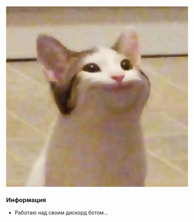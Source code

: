 [![Header](https://github.com/XVladXProgramming/XVladXProgramming/blob/main/pop-cat-epik.gif)](https://youtube.com/c/)

### Информация
<!-- INFO:START -->
- Работаю над своим дискорд ботом...
<!-- INFO:END -->
